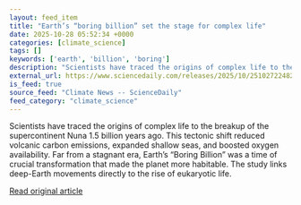 ```yaml
---
layout: feed_item
title: "Earth’s “boring billion” set the stage for complex life"
date: 2025-10-28 05:52:34 +0000
categories: [climate_science]
tags: []
keywords: ['earth', 'billion', 'boring']
description: "Scientists have traced the origins of complex life to the breakup of the supercontinent Nuna 1"
external_url: https://www.sciencedaily.com/releases/2025/10/251027224824.htm
is_feed: true
source_feed: "Climate News -- ScienceDaily"
feed_category: "climate_science"
---
```


Scientists have traced the origins of complex life to the breakup of the supercontinent Nuna 1.5 billion years ago. This tectonic shift reduced volcanic carbon emissions, expanded shallow seas, and boosted oxygen availability. Far from a stagnant era, Earth’s “Boring Billion” was a time of crucial transformation that made the planet more habitable. The study links deep-Earth movements directly to the rise of eukaryotic life.

[Read original article](https://www.sciencedaily.com/releases/2025/10/251027224824.htm)

